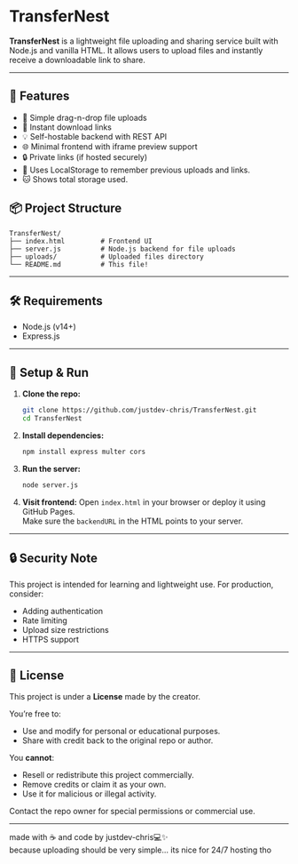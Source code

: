 # TransferNest

**TransferNest** is a lightweight file uploading and sharing service built with Node.js and vanilla HTML. It allows users to upload files and instantly receive a downloadable link to share.

---

## 🚀 Features

- 📁 Simple drag-n-drop file uploads  
- 🔗 Instant download links  
- 💡 Self-hostable backend with REST API  
- 🌐 Minimal frontend with iframe preview support  
- 🔒 Private links (if hosted securely)
- 💭 Uses LocalStorage to remember previous uploads and links.
- 🐱 Shows total storage used.

## 📦 Project Structure

```
TransferNest/
├── index.html         # Frontend UI
├── server.js          # Node.js backend for file uploads
├── uploads/           # Uploaded files directory
└── README.md          # This file!
```

---

## 🛠️ Requirements

- Node.js (v14+)
- Express.js

---

## 🚧 Setup & Run

1. **Clone the repo:**
   ```bash
   git clone https://github.com/justdev-chris/TransferNest.git
   cd TransferNest
   ```

2. **Install dependencies:**
   ```bash
   npm install express multer cors
   ```

3. **Run the server:**
   ```bash
   node server.js
   ```

4. **Visit frontend:**
   Open `index.html` in your browser or deploy it using GitHub Pages.  
   Make sure the `backendURL` in the HTML points to your server.

---

## 🔒 Security Note

This project is intended for learning and lightweight use. For production, consider:

- Adding authentication
- Rate limiting
- Upload size restrictions
- HTTPS support

---

## 🐾 License

This project is under a **License** made by the creator.

You’re free to:
- Use and modify for personal or educational purposes.
- Share with credit back to the original repo or author.

You **cannot**:
- Resell or redistribute this project commercially.
- Remove credits or claim it as your own.
- Use it for malicious or illegal activity.

Contact the repo owner for special permissions or commercial use.

---

made with ☕ and code by justdev-chris💻✨  
because uploading should be very simple... its nice for 24/7 hosting tho
